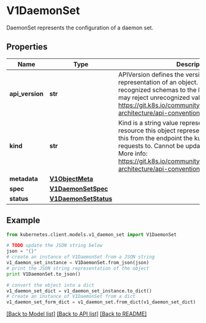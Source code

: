 # V1DaemonSet

DaemonSet represents the configuration of a daemon set.

## Properties
Name | Type | Description | Notes
------------ | ------------- | ------------- | -------------
**api_version** | **str** | APIVersion defines the versioned schema of this representation of an object. Servers should convert recognized schemas to the latest internal value, and may reject unrecognized values. More info: https://git.k8s.io/community/contributors/devel/sig-architecture/api-conventions.md#resources | [optional] 
**kind** | **str** | Kind is a string value representing the REST resource this object represents. Servers may infer this from the endpoint the kubernetes.client submits requests to. Cannot be updated. In CamelCase. More info: https://git.k8s.io/community/contributors/devel/sig-architecture/api-conventions.md#types-kinds | [optional] 
**metadata** | [**V1ObjectMeta**](V1ObjectMeta.md) |  | [optional] 
**spec** | [**V1DaemonSetSpec**](V1DaemonSetSpec.md) |  | [optional] 
**status** | [**V1DaemonSetStatus**](V1DaemonSetStatus.md) |  | [optional] 

## Example

```python
from kubernetes.client.models.v1_daemon_set import V1DaemonSet

# TODO update the JSON string below
json = "{}"
# create an instance of V1DaemonSet from a JSON string
v1_daemon_set_instance = V1DaemonSet.from_json(json)
# print the JSON string representation of the object
print V1DaemonSet.to_json()

# convert the object into a dict
v1_daemon_set_dict = v1_daemon_set_instance.to_dict()
# create an instance of V1DaemonSet from a dict
v1_daemon_set_form_dict = v1_daemon_set.from_dict(v1_daemon_set_dict)
```
[[Back to Model list]](../README.md#documentation-for-models) [[Back to API list]](../README.md#documentation-for-api-endpoints) [[Back to README]](../README.md)


